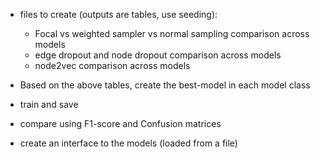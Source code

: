 - files to create (outputs are tables, use seeding):
  - Focal vs weighted sampler vs normal sampling comparison across models
  - edge dropout and node dropout comparison across models
  - node2vec comparison across models

- Based on the above tables, create the best-model in each model class
- train and save
- compare using F1-score and Confusion matrices
- create an interface to the models (loaded from a file)
